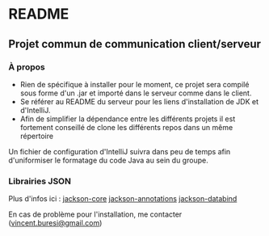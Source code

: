 # README #

## Projet commun de communication client/serveur ##

### À propos ###

* Rien de spécifique à installer pour le moment, ce projet sera compilé sous forme d'un .jar et importé dans le serveur comme dans le client.
* Se référer au README du serveur pour les liens d'installation de JDK et d'IntelliJ.
* Afin de simplifier la dépendance entre les différents projets il est fortement conseillé de clone les différents repos dans un même répertoire

Un fichier de configuration d'IntelliJ suivra dans peu de temps afin d'uniformiser le formatage du code Java au sein du groupe.

### Librairies JSON ###

Plus d'infos ici : [jackson-core](https://github.com/FasterXML/jackson-core) [jackson-annotations](https://github.com/FasterXML/jackson-annotations) [jackson-databind](https://github.com/FasterXML/jackson-databind)

En cas de problème pour l'installation, me contacter (vincent.buresi@gmail.com)